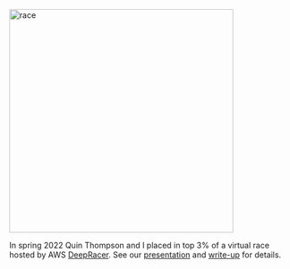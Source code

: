 <img src="images/race.gif" alt="race" width="400"/>

In spring 2022 Quin Thompson and I placed in top 3% of a virtual race hosted by AWS [DeepRacer](https://aws.amazon.com/deepracer/). See our [presentation](http://www.youtube.com/watch?v=X7zxjhh18NU) and [write-up](Report.pdf) for details.
